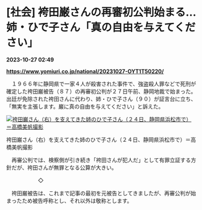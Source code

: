 # [社会] 袴田巌さんの再審初公判始まる…姉・ひで子さん「真の自由を与えてください」

**2023-10-27 02:49**

**https://www.yomiuri.co.jp/national/20231027-OYT1T50220/**

　１９６６年に静岡県で一家４人が殺害された事件で、強盗殺人罪などで死刑が確定した袴田巌被告（８７）の再審初公判が２７日午前、静岡地裁で始まった。出廷が免除された袴田さんに代わり、姉・ひで子さん（９０）が証言台に立ち、「無実を主張します。巌に真の自由を与えてください」と訴えた。

[![袴田巌さん（右）を支えてきた姉のひで子さん（２４日、静岡県浜松市で）＝高橋美帆撮影](https://www.yomiuri.co.jp/media/2023/10/20231027-OYT1I50083-1.jpg)](https://www.yomiuri.co.jp/pluralphoto/20231027-OYT1I50083/)

袴田巌さん（右）を支えてきた姉のひで子さん（２４日、静岡県浜松市で）＝高橋美帆撮影

　再審公判では、検察側が引き続き「袴田さんが犯人だ」として有罪立証する方針だが、袴田さんが無罪となる公算が大きい。

　　　　　　◇

　袴田巌被告は、これまで記事の最初を元被告としてきましたが、再審公判が始まったため被告呼称とし、それ以外は敬称とします。